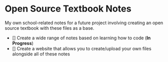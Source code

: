 # Open Source Textbook Notes
My own school-related notes for a future project involving creating an open source textbook with these files as a base. 

- [] Create a wide range of notes based on learning how to code (**In Progress**)
- [] Create a website that allows you to create/upload your own files alongside all of these notes 
